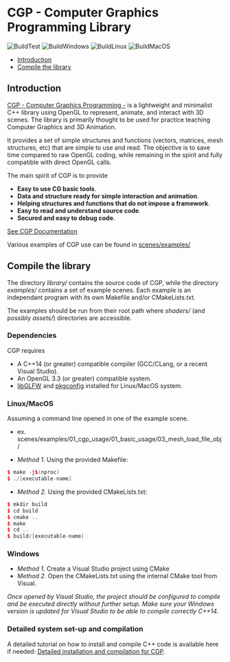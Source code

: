 # CGP - Computer Graphics Programming Library

![BuildTest](https://github.com/drohmer/CGP/actions/workflows/Build.yml/badge.svg)
![BuildWindows](https://github.com/drohmer/CGP/actions/workflows/Windows.yml/badge.svg)
![BuildLinux](https://github.com/drohmer/CGP/actions/workflows/Linux.yml/badge.svg)
![BuildMacOS](https://github.com/drohmer/CGP/actions/workflows/MacOS.yml/badge.svg)

- [Introduction](#Introduction)
- [Compile the library](#Compilation)


<a name="Introduction"></a>

## Introduction

[CGP - Computer Graphics Programming -](https://imagecomputing.net/cgp/index.html) is a lightweight and minimalist C++ library using OpenGL to represent, animate, and interact with 3D scenes. The library is primarily thought to be used for practice teaching Computer Graphics and 3D Animation. 

It provides a set of simple structures and functions (vectors, matrices, mesh structures, etc) that are simple to use and read. The objective is to save time compared to raw OpenGL coding, while remaining in the spirit and fully compatible with direct OpenGL calls.


The main spirit of CGP is to provide
* **Easy to use CG basic tools**. 
* **Data and structure ready for simple interaction and animation**. 
* **Helping structures and functions that do not impose a framework**.
* **Easy to read and understand source code**. 
* **Secured and easy to debug code**. 

[See CGP Documentation](https://imagecomputing.net/cgp/index.html)

Various examples of CGP use can be found in [scenes/examples/](scenes/examples/)

<a name="Compilation"></a>

## Compile the library

The directory _library/_ contains the source code of CGP, while the directory _examples/_ contains a set of example scenes.
Each example is an independant program with its own Makefile and/or CMakeLists.txt. 

The examples should be run from their root path where _shaders/_ (and possibly _assets/_) directories are accessible.

### Dependencies

CGP requires
* A C++14 (or greater) compatible compiler (GCC/CLang, or a recent Visual Studio).
* An OpenGL 3.3 (or greater) compatible system.
* [libGLFW](https://www.glfw.org/) and [pkgconfig](https://www.freedesktop.org/wiki/Software/pkg-config/) installed for Linux/MacOS system.

### Linux/MacOS

Assuming a command line opened in one of the example scene.
* ex. scenes/examples/01_cgp_usage/01_basic_usage/03_mesh_load_file_obj/


* _Method 1._ Using the provided Makefile:
```c++
$ make -j$(nproc)
$ ./[executable-name]
```

* _Method 2._ Using the provided CMakeLists.txt:
```c++
$ mkdir build
$ cd build
$ cmake ..
$ make
$ cd ..
$ build/[executable-name]
```

### Windows


* _Method 1._ Create a Visual Studio project using CMake
* _Method 2._ Open the CMakeLists.txt using the internal CMake tool from Visual.

_Once opened by Visual Studio, the project should be configured to compile and be executed directly without further setup. Make sure your Windows version is updated for Visual Studio to be able to compile correctly C++14._


### Detailed system set-up and compilation

A detailed tutorial on how to install and compile C++ code is available here if needed: [Detailed installation and compilation for CGP](https://imagecomputing.net/cgp/compilation).
